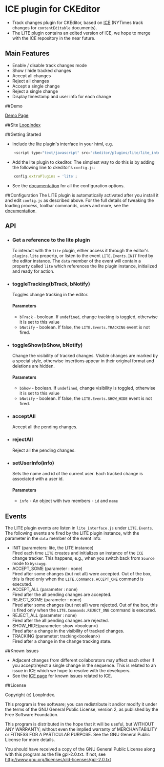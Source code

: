 # ICE plugin for CKEditor

* Track changes plugin for CKEditor, based on <a href="https://github.com/NYTimes/ice" target="_blank">ICE</a> (NYTimes track changes for <code>contentEditable</code> documents). 
* The LITE plugin contains an edited version of ICE, we hope to merge with the ICE repository in the near future.

## Main Features

- Enable / disable track changes mode
- Show / hide tracked changes
- Accept all changes
- Reject all changes
- Accept a single change
- Reject a single change 
- Display timestamp and user info for each change

##Demo

[Demo Page](http://www.loopindex.com/lite/demo)

##Site
[LoopIndex](http://www.loopindex.com/lite)

##Getting Started
- Include the lite plugin's interface in your html, e.g.
```javascript
	<script type="text/javascript" src="ckeditor/plugins/lite/lite_interface.js"></script>
```

- Add the lite plugin to ckeditor. The simplest way to do this is by adding the following line to ckeditor's <code>config.js</code>:
```javascript
	config.extraPlugins = 'lite';
```
- See the <a href="http://www.loopindex.com/lite/docs/" target="_blank">documentation</a> for all the configuration options.

##Configuration
The LITE plugin is automatically activated after you install it and edit <code>config.js</code> as described above. For the full details of tweaking the loading process, toolbar commands, users and more, see the <a href="http://www.loopindex.com/lite/docs/" target="_blank">documentation</a>.

## API
<ul>
<li><h3>Get a reference to the lite plugin</h3>
To interact with the <code>lite</code> plugin, either access it through the editor's <code>plugins.lite</code> property, or listen to the event <code>LITE.Events.INIT</code> fired by the editor instance. The <code>data</code> member of the event will
contain a property called <code>lite</code> which references the lite plugin instance, initialized and ready for action.
<li><h3>toggleTracking(bTrack, bNotify)</h3>
Toggles change tracking in the editor. 
<h4>Parameters</h4>
<ul>
<li><code>bTrack</code> - boolean. If <code>undefined</code>, change tracking is toggled, otherwise it is set to this value
<li><code>bNotify</code> - boolean. If false, the <code>LITE.Events.TRACKING</code> event is not fired.
</ul>
<li><h3>toggleShow(bShow, bNotify)</h3>
Change the visibility of tracked changes. Visible changes are marked by a special style, otherwise insertions appear in their original format and deletions are hidden.
<h4>Parameters</h4>
<ul>
<li><code>bShow</code> - boolean. If <code>undefined</code>, change visibility is toggled, otherwise it is set to this value
<li><code>bNotify</code> - boolean. If false, the <code>LITE.Events.SHOW_HIDE</code> event is not fired.
</ul>

<li><h3>acceptAll</h3>
Accept all the pending changes.

<li><h3>rejectAll</h3>
Reject all the pending changes.

<li><h3>setUserInfo(info)</h3>
Sets the name and id of the current user. Each tracked change is associated with a user id. 
<h4>Parameters</h4>
<ul>
<li><code>info</code> - An object with two members - <code>id</code> and <code>name</code>
</ul>

</ul>

## Events
The LITE plugin events are listen in <code>lite_interface.js</code> under <code>LITE.Events</code>. The following events are fired by the LITE plugin instance, with the parameter in the <code>data</code> member of the event info:
<ul>
<li>INIT (parameters: lite, the LITE instance)<div>Fired each time <code>LITE</code> creates and initializes an instance of the <code>ICE</code> change tracker. This happens, e.g., when you switch back from <code>Source</code> mode to <code>Wysiwyg</code>.</div>
<li>ACCEPT_SOME (parameter : none)<div>Fired after some changes (but not all) were accepted. Out of the box, this is fired only when the <code>LITE.Commands.ACCEPT_ONE</code> command is executed.</div>
<li>ACCEPT_ALL (parameter : none)
<div>Fired after the all pending changes are accepted.</div> 
<li>REJECT_SOME (parameter : none)<div>Fired after some changes (but not all) were rejected. Out of the box, this is fired only when the <code>LITE.Commands.REJECT_ONE</code> command is executed.</div>
<li>REJECT_ALL (parameter : none)
<div>Fired after the all pending changes are rejected.</div> 
<li>SHOW_HIDE(parameter: show &lt;boolean&gt;)
<div>Fired after a change in the visibility of tracked changes.</div>
<li>TRACKING (parameter: tracking&lt;boolean&gt;)
<div>Fired after a change in the change tracking state.</div>

</ul>


##Known Issues
* Adjacent changes from different collaborators may affect each other if you accept/reject a single change in the sequence. This is related to an issue in ICE which we hope to resolve with the developers.
* See the <a href="https://github.com/NYTimes/ice/blob/master/README.md" target="_blank">ICE page</a> for known issues related to ICE.

##License

Copyright (c) LoopIndex.

This program is free software; you can redistribute it and/or modify it under the terms of the GNU General Public License, version 2, as published by the Free Software Foundation.

This program is distributed in the hope that it will be useful, but WITHOUT ANY WARRANTY; without even the implied warranty of MERCHANTABILITY or FITNESS FOR A PARTICULAR PURPOSE. See the GNU General Public License for more details.

You should have received a copy of the GNU General Public License along with this program as the file gpl-2.0.txt. If not, see <http://www.gnu.org/licenses/old-licenses/gpl-2.0.txt>
